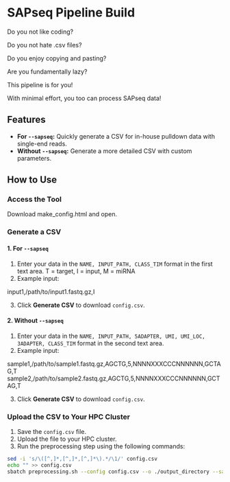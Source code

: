 # SAPseq Pipeline Build

Do you not like coding?

Do you not hate .csv files?

Do you enjoy copying and pasting?

Are you fundamentally lazy?

This pipeline is for you!

With minimal effort, you too can process SAPseq data!

## Features

- **For `--sapseq`:** Quickly generate a CSV for in-house pulldown data with single-end reads.
- **Without `--sapseq`:** Generate a more detailed CSV with custom parameters.

## How to Use

### Access the Tool
Download make_config.html and open.

### Generate a CSV

#### 1. For `--sapseq`
1. Enter your data in the `NAME, INPUT_PATH, CLASS_TIM` format in the first text area. T = target, I = input, M = miRNA
2. Example input:

input1,/path/to/input1.fastq.gz,I

3. Click **Generate CSV** to download `config.csv`.

#### 2. Without `--sapseq`
1. Enter your data in the `NAME, INPUT_PATH, 5ADAPTER, UMI, UMI_LOC, 3ADAPTER, CLASS_TIM` format in the second text area.
2. Example input:

sample1,/path/to/sample1.fastq.gz,AGCTG,5,NNNNXXXCCCNNNNNN,GCTAG,T
sample2,/path/to/sample2.fastq.gz,AGCTG,5,NNNNXXXCCCNNNNNN,GCTAG,T

3. Click **Generate CSV** to download `config.csv`.

### Upload the CSV to Your HPC Cluster
1. Save the `config.csv` file.
2. Upload the file to your HPC cluster.
3. Run the preprocessing step using the following commands:
```bash
sed -i 's/\([^,]*,[^,]*,[^,]*\).*/\1/' config.csv
echo "" >> config.csv
sbatch preprocessing.sh --config config.csv --o ./output_directory --sapseq


